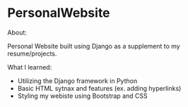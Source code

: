 # PersonalWebsite

About:

Personal Website built using Django as a supplement to my resume/projects.

What I learned:

- Utilizing the Django framework in Python
- Basic HTML sytnax and features (ex. adding hyperlinks)
- Styling my webiste using Bootstrap and CSS

